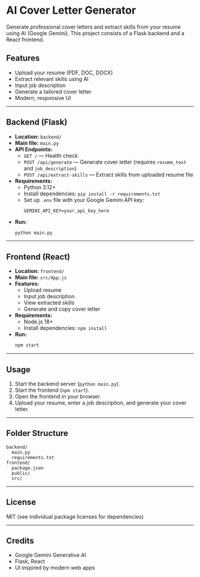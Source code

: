 # AI Cover Letter Generator

Generate professional cover letters and extract skills from your resume using AI (Google Gemini). This project consists of a Flask backend and a React frontend.

## Features

- Upload your resume (PDF, DOC, DOCX)
- Extract relevant skills using AI
- Input job description
- Generate a tailored cover letter
- Modern, responsive UI

---

## Backend (Flask)

- **Location:** `backend/`
- **Main file:** `main.py`
- **API Endpoints:**
  - `GET /` — Health check
  - `POST /api/generate` — Generate cover letter (requires `resume_text` and `job_description`)
  - `POST /api/extract-skills` — Extract skills from uploaded resume file
- **Requirements:**
  - Python 3.12+
  - Install dependencies: `pip install -r requirements.txt`
  - Set up `.env` file with your Google Gemini API key:
    ```env
    GEMINI_API_KEY=your_api_key_here
    ```
- **Run:**
  ```bash
  python main.py
  ```

---

## Frontend (React)

- **Location:** `frontend/`
- **Main file:** `src/App.js`
- **Features:**
  - Upload resume
  - Input job description
  - View extracted skills
  - Generate and copy cover letter
- **Requirements:**
  - Node.js 18+
  - Install dependencies: `npm install`
- **Run:**
  ```bash
  npm start
  ```

---

## Usage

1. Start the backend server (`python main.py`).
2. Start the frontend (`npm start`).
3. Open the frontend in your browser.
4. Upload your resume, enter a job description, and generate your cover letter.

---

## Folder Structure

```
backend/
  main.py
  requirements.txt
frontend/
  package.json
  public/
  src/
```

---

## License

MIT (see individual package licenses for dependencies)

---

## Credits

- Google Gemini Generative AI
- Flask, React
- UI inspired by modern web apps
